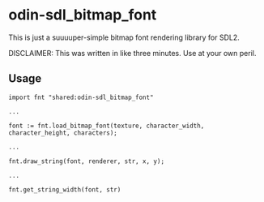 # odin-sdl_bitmap_font

This is just a suuuuper-simple bitmap font rendering library for SDL2.

DISCLAIMER: This was written in like three minutes. Use at your own peril.

## Usage
```
import fnt "shared:odin-sdl_bitmap_font"

...

font := fnt.load_bitmap_font(texture, character_width, character_height, characters);

...

fnt.draw_string(font, renderer, str, x, y);

...

fnt.get_string_width(font, str)
```
